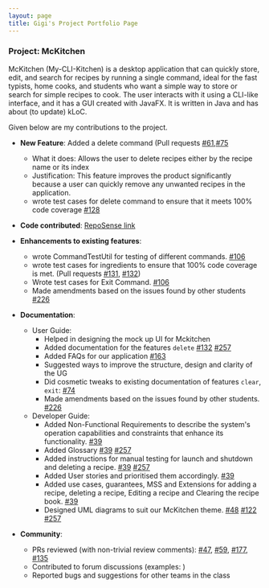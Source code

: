 ```yaml
---
layout: page
title: Gigi's Project Portfolio Page
---
```


### Project: McKitchen

McKitchen (My-CLI-Kitchen) is a desktop application that can quickly store, edit, and search for recipes by running a single command, ideal for the fast typists, home cooks, and students who want a simple way to store or search for simple recipes to cook. The user interacts with it using a CLI-like interface, and it has a GUI created with JavaFX. It is written in Java and has about (to update) kLoC.

Given below are my contributions to the project.

* **New Feature**: Added a delete command (Pull requests [\#61](),[\#75]()
  * What it does: Allows the user to delete recipes either by the recipe name or its index
  * Justification: This feature improves the product significantly because a user can quickly remove any unwanted recipes in the application.
  * wrote test cases for delete command to ensure that it meets 100% code coverage [\#128]()

* **Code contributed**: [RepoSense link]()

* **Enhancements to existing features**:
  * wrote CommandTestUtil for testing of different commands. [\#106]()
  * wrote test cases for ingredients to ensure that 100% code coverage is met. (Pull requests [\#131](), [\#132]())
  * Wrote test cases for Exit Command. [\#106]()
  * Made amendments based on the issues found by other students [\#226]()

* **Documentation**:
  * User Guide:
    * Helped in designing the mock up UI for Mckitchen 
    * Added documentation for the features `delete` [\#132]() [\#257]()
    * Added FAQs for our application [\#163]()
    * Suggested ways to improve the structure, design and clarity of the UG
    * Did cosmetic tweaks to existing documentation of features `clear`, `exit`: [\#74]()
    * Made amendments based on the issues found by other students. [\#226]()
  * Developer Guide:
    * Added Non-Functional Requirements to describe the system's operation capabilities and constraints that enhance its functionality. [\#39]()
    * Added Glossary [\#39]() [\#257]()
    * Added instructions for manual testing for launch and shutdown and deleting a recipe. [\#39]() [\#257]()
    * Added User stories and prioritised them accordingly. [\#39]()
    * Added use cases, guarantees, MSS and Extensions for adding a recipe, deleting a recipe, Editing a recipe and Clearing the recipe book. [\#39]()
    * Designed UML diagrams to suit our McKitchen theme. [\#48]() [\#122]() [\#257]()

* **Community**:
  * PRs reviewed (with non-trivial review comments): [\#47](), [\#59](), [\#177](), [\#135]()
  * Contributed to forum discussions (examples: )
  * Reported bugs and suggestions for other teams in the class
  


